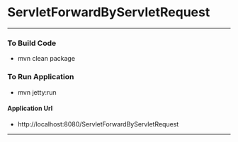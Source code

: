 # ServletForwardByServletRequest

---

### To Build Code 
* mvn clean package 

### To Run Application 
* mvn jetty:run 

#### Application Url 
* http://localhost:8080/ServletForwardByServletRequest

---
